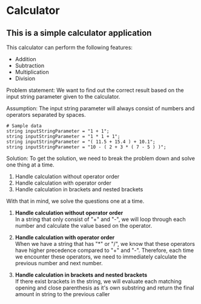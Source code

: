 # Calculator

## This is a simple calculator application
This calculator can perform the following features:
- Addition
- Subtraction
- Multiplication
- Division

Problem statement:
We want to find out the correct result based on the input string parameter given to the calculator.

Assumption:
The input string parameter will always consist of numbers and operators separated by spaces.
```
# Sample data
string inputStringParameter = "1 + 1";
string inputStringParameter = "1 * 1 + 1";
string inputStringParameter = "( 11.5 + 15.4 ) + 10.1";
string inputStringParameter = "10 - ( 2 + 3 * ( 7 - 5 ) )";
```

Solution:
To get the solution, we need to break the problem down and solve one thing at a time.
1. Handle calculation without operator order
2. Handle calculation with operator order
3. Handle calculation in brackets and nested brackets

With that in mind, we solve the questions one at a time.
1. **Handle calculation without operator order**  
In a string that only consist of "+" and "-", we will loop through each number and calculate the value based on the operator.


2. **Handle calculation with operator order**  
When we have a string that has "*" or "/", we know that these operators have higher precedence compared to "+" and "-". Therefore, each time we encounter these operators, we need to immediately calculate the previous number and next number.

3. **Handle calculation in brackets and nested brackets**  
If there exist brackets in the string, we will evaluate each matching opening and close parenthesis as it's own substring and return the final amount in string to the previous caller